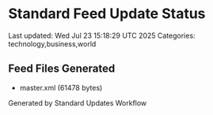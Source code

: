 # Standard Feed Update Status
Last updated: Wed Jul 23 15:18:29 UTC 2025
Categories: technology,business,world

## Feed Files Generated
- master.xml (61478 bytes)

Generated by Standard Updates Workflow
